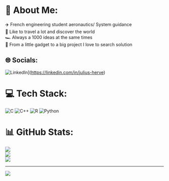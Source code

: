 # 💫 About Me:
✈️ French engineering student aeronautics/ System guidance<br>🚀 Like to travel a lot and discover the world<br>🏎️ Always a 1000 ideas at the same times <br>🤖 From a little gadget to a big project I love to search solution


## 🌐 Socials:
![LinkedIn](https://img.shields.io/badge/LinkedIn-%230077B5.svg?logo=linkedin&logoColor=white)](https://linkedin.com/in/julius-herve) 

# 💻 Tech Stack:
![C](https://img.shields.io/badge/c-%2300599C.svg?style=for-the-badge&logo=c&logoColor=white) ![C++](https://img.shields.io/badge/c++-%2300599C.svg?style=for-the-badge&logo=c%2B%2B&logoColor=white) ![R](https://img.shields.io/badge/r-%23276DC3.svg?style=for-the-badge&logo=r&logoColor=white) ![Python](https://img.shields.io/badge/python-3670A0?style=for-the-badge&logo=python&logoColor=ffdd54) 
# 📊 GitHub Stats:
![](https://github-readme-stats.vercel.app/api?username=juliusherve&theme=dark&hide_border=false&include_all_commits=true&count_private=false)<br/>
![](https://github-readme-streak-stats.herokuapp.com/?user=juliusherve&theme=dark&hide_border=false)<br/>
![](https://github-readme-stats.vercel.app/api/top-langs/?username=juliusherve&theme=dark&hide_border=false&include_all_commits=true&count_private=false&layout=compact)

---
[![](https://visitcount.itsvg.in/api?id=juliusherve&icon=0&color=0)](https://visitcount.itsvg.in)
